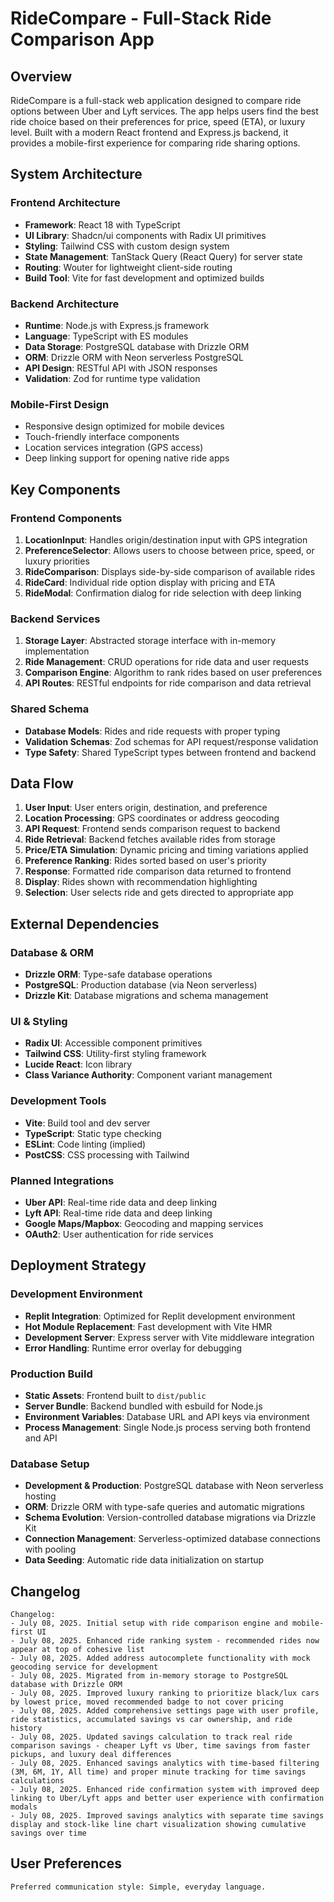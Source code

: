 # RideCompare - Full-Stack Ride Comparison App

## Overview

RideCompare is a full-stack web application designed to compare ride options between Uber and Lyft services. The app helps users find the best ride choice based on their preferences for price, speed (ETA), or luxury level. Built with a modern React frontend and Express.js backend, it provides a mobile-first experience for comparing ride sharing options.

## System Architecture

### Frontend Architecture
- **Framework**: React 18 with TypeScript
- **UI Library**: Shadcn/ui components with Radix UI primitives
- **Styling**: Tailwind CSS with custom design system
- **State Management**: TanStack Query (React Query) for server state
- **Routing**: Wouter for lightweight client-side routing
- **Build Tool**: Vite for fast development and optimized builds

### Backend Architecture
- **Runtime**: Node.js with Express.js framework
- **Language**: TypeScript with ES modules
- **Data Storage**: PostgreSQL database with Drizzle ORM
- **ORM**: Drizzle ORM with Neon serverless PostgreSQL
- **API Design**: RESTful API with JSON responses
- **Validation**: Zod for runtime type validation

### Mobile-First Design
- Responsive design optimized for mobile devices
- Touch-friendly interface components
- Location services integration (GPS access)
- Deep linking support for opening native ride apps

## Key Components

### Frontend Components
1. **LocationInput**: Handles origin/destination input with GPS integration
2. **PreferenceSelector**: Allows users to choose between price, speed, or luxury priorities
3. **RideComparison**: Displays side-by-side comparison of available rides
4. **RideCard**: Individual ride option display with pricing and ETA
5. **RideModal**: Confirmation dialog for ride selection with deep linking

### Backend Services
1. **Storage Layer**: Abstracted storage interface with in-memory implementation
2. **Ride Management**: CRUD operations for ride data and user requests
3. **Comparison Engine**: Algorithm to rank rides based on user preferences
4. **API Routes**: RESTful endpoints for ride comparison and data retrieval

### Shared Schema
- **Database Models**: Rides and ride requests with proper typing
- **Validation Schemas**: Zod schemas for API request/response validation
- **Type Safety**: Shared TypeScript types between frontend and backend

## Data Flow

1. **User Input**: User enters origin, destination, and preference
2. **Location Processing**: GPS coordinates or address geocoding
3. **API Request**: Frontend sends comparison request to backend
4. **Ride Retrieval**: Backend fetches available rides from storage
5. **Price/ETA Simulation**: Dynamic pricing and timing variations applied
6. **Preference Ranking**: Rides sorted based on user's priority
7. **Response**: Formatted ride comparison data returned to frontend
8. **Display**: Rides shown with recommendation highlighting
9. **Selection**: User selects ride and gets directed to appropriate app

## External Dependencies

### Database & ORM
- **Drizzle ORM**: Type-safe database operations
- **PostgreSQL**: Production database (via Neon serverless)
- **Drizzle Kit**: Database migrations and schema management

### UI & Styling
- **Radix UI**: Accessible component primitives
- **Tailwind CSS**: Utility-first styling framework
- **Lucide React**: Icon library
- **Class Variance Authority**: Component variant management

### Development Tools
- **Vite**: Build tool and dev server
- **TypeScript**: Static type checking
- **ESLint**: Code linting (implied)
- **PostCSS**: CSS processing with Tailwind

### Planned Integrations
- **Uber API**: Real-time ride data and deep linking
- **Lyft API**: Real-time ride data and deep linking
- **Google Maps/Mapbox**: Geocoding and mapping services
- **OAuth2**: User authentication for ride services

## Deployment Strategy

### Development Environment
- **Replit Integration**: Optimized for Replit development environment
- **Hot Module Replacement**: Fast development with Vite HMR
- **Development Server**: Express server with Vite middleware integration
- **Error Handling**: Runtime error overlay for debugging

### Production Build
- **Static Assets**: Frontend built to `dist/public`
- **Server Bundle**: Backend bundled with esbuild for Node.js
- **Environment Variables**: Database URL and API keys via environment
- **Process Management**: Single Node.js process serving both frontend and API

### Database Setup
- **Development & Production**: PostgreSQL database with Neon serverless hosting
- **ORM**: Drizzle ORM with type-safe queries and automatic migrations
- **Schema Evolution**: Version-controlled database migrations via Drizzle Kit
- **Connection Management**: Serverless-optimized database connections with pooling
- **Data Seeding**: Automatic ride data initialization on startup

## Changelog

```
Changelog:
- July 08, 2025. Initial setup with ride comparison engine and mobile-first UI
- July 08, 2025. Enhanced ride ranking system - recommended rides now appear at top of cohesive list
- July 08, 2025. Added address autocomplete functionality with mock geocoding service for development
- July 08, 2025. Migrated from in-memory storage to PostgreSQL database with Drizzle ORM
- July 08, 2025. Improved luxury ranking to prioritize black/lux cars by lowest price, moved recommended badge to not cover pricing
- July 08, 2025. Added comprehensive settings page with user profile, ride statistics, accumulated savings vs car ownership, and ride history
- July 08, 2025. Updated savings calculation to track real ride comparison savings - cheaper Lyft vs Uber, time savings from faster pickups, and luxury deal differences
- July 08, 2025. Enhanced savings analytics with time-based filtering (3M, 6M, 1Y, All time) and proper minute tracking for time savings calculations
- July 08, 2025. Enhanced ride confirmation system with improved deep linking to Uber/Lyft apps and better user experience with confirmation modals
- July 08, 2025. Improved savings analytics with separate time savings display and stock-like line chart visualization showing cumulative savings over time
```

## User Preferences

```
Preferred communication style: Simple, everyday language.
```